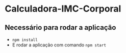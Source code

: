 # Calculadora-IMC-Corporal

## Necessário para rodar a aplicação
- `npm install` 
- E rodar a aplicação com comando `npm start`
